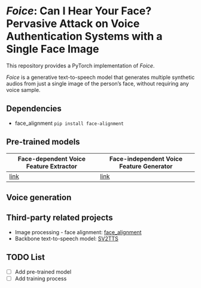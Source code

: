 # *Foice*: Can I Hear Your Face? Pervasive Attack on Voice Authentication Systems with a Single Face Image

This repository provides a PyTorch implementation of *Foice*.

*Foice* is a generative text-to-speech model that generates multiple synthetic audios from just a single image of the person’s face, without
requiring any voice sample.



## Dependencies
* face_alignment `pip install face-alignment`

## Pre-trained models
| Face-dependent Voice Feature Extractor  | Face-independent Voice Feature Generator |
| --------------------------------------- | ---------------------------------------- |
| [link](https://drive.google.com/file/d/19H6uPPHkcRwOFza3dHx3xbln7-TOpCpH/view?usp=share_link) | [link](https://drive.google.com/file/d/1Ob7WZPtRGg5hT3plpoURcN-7bPlb69cn/view?usp=share_link)  |

## Voice generation

## Third-party related projects
* Image processing - face alignment: [face_alignment](https://github.com/1adrianb/face-alignment)
* Backbone text-to-speech model: [SV2TTS](https://github.com/CorentinJ/Real-Time-Voice-Cloning)

## TODO List
- [ ] Add pre-trained model
- [ ] Add training process
